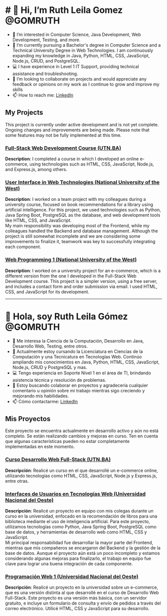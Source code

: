 # # 👋 Hi, I’m Ruth Leila Gomez @GOMRUTH

- 👀 I’m interested in Computer Science, Java Development, Web Development, Testing, and more.
- 🌱 I’m currently pursuing a Bachelor's degree in Computer Science and a Technical University Degree in Web Technologies. I am continuously expanding my knowledge in Java, Python, HTML, CSS, JavaScript, Node.js, CRUD, and PostgreSQL.
- 💻 I have experience in Level 1 IT Support, providing technical assistance and troubleshooting.
- 💞️ I’m looking to collaborate on projects and would appreciate any feedback or opinions on my work as I continue to grow and improve my skills
- 📫 How to reach me: [LinkedIn](https://www.linkedin.com/in/ruthleilagomez)

## My Projects
This project is currently under active development and is not yet complete. Ongoing changes and improvements are being made. Please note that some features may not be fully implemented at this time.

### [Full-Stack Web Development Course (UTN.BA)](https://github.com/GOMRUTH/Proyecto-Curso-Full-Stack-1)
**Description**: I completed a course in which I developed an online e-commerce, using technologies such as HTML, CSS, JavaScript, Node.js, and Express.js, among others.

### [User Interface in Web Technologies (National University of the West)](https://github.com/GOMRUTH/IU_TW)
**Description**: I worked on a team project with my colleagues during a university course, focused on book recommendations for a library using artificial intelligence. For this project, we used technologies such as Python, Java Spring Boot, PostgreSQL as the database, and web development tools like HTML, CSS, and JavaScript.  
My main responsibility was developing most of the Frontend, while my colleagues handled the Backend and database management. Although the project is still somewhat incomplete and we are considering some improvements to finalize it, teamwork was key to successfully integrating each component.

### [Web Programming 1 (National University of the West)](https://github.com/GOMRUTH/PW_gomezruth)
**Description**: I worked on a university project for an e-commerce, which is a different version from the one I developed in the Full-Stack Web Development course. This project is a simpler version, using a free server, and includes a contact form and order submission via email. I used HTML, CSS, and JavaScript for its development.

---

# 👋 Hola, soy Ruth Leila Gómez @GOMRUTH

- 👀 Me interesa la Ciencia de la Computación, Desarrollo en Java, Desarrollo Web, Testing, entre otros.
- 🌱 Actualmente estoy cursando la Licenciatura en Ciencias de la Computación y una Tecnicatura en Tecnologías Web. Continúo ampliando mis conocimientos en Java, Python, HTML, CSS, JavaScript, Node.js, CRUD y PostgreSQL y mas.
- 💻 Tengo experiencia en Soporte Nivel 1 en el área de TI, brindando asistencia técnica y resolución de problemas.
- 💞️ Estoy buscando colaborar en proyectos y agradecería cualquier comentario u opinión sobre mi trabajo mientras sigo creciendo y mejorando mis habilidades.
- 📫 Cómo contactarme: [LinkedIn](https://www.linkedin.com/in/ruthleilagomez)

## Mis Proyectos
Este proyecto se encuentra actualmente en desarrollo activo y aún no está completo. Se están realizando cambios y mejoras en curso. Ten en cuenta que algunas características pueden no estar completamente implementadas en este momento.

### [Curso Desarrollo Web Full-Stack (UTN.BA)](https://github.com/GOMRUTH/Proyecto-Curso-Full-Stack-1)
**Descripción**: Realicé un curso en el que desarrollé un e-commerce online, utilizando tecnologías como HTML, CSS, JavaScript, Node.js y Express.js, entre otras.

### [Interfaces de Usuarios en Tecnologías Web (Universidad Nacional del Oeste)](https://github.com/GOMRUTH/IU_TW)
**Descripción**: Realicé un proyecto en equipo con mis colegas durante un curso en la universidad, enfocado en la recomendación de libros para una biblioteca mediante el uso de inteligencia artificial. Para este proyecto, utilizamos tecnologías como Python, Java Spring Boot, PostgreSQL como base de datos, y herramientas de desarrollo web como HTML, CSS y JavaScript.  
Mi principal responsabilidad fue desarrollar la mayor parte del Frontend, mientras que mis compañeros se encargaron del Backend y la gestión de la base de datos. Aunque el proyecto aún está un poco incompleto y estamos considerando algunas mejoras para finalizarlo, el trabajo en equipo fue clave para lograr una buena integración de cada componente.

### [Programación Web 1 (Universidad Nacional del Oeste)](https://github.com/GOMRUTH/PW_gomezruth)
**Descripción**: Realicé un proyecto en la universidad sobre un e-commerce, que es una versión distinta al que desarrollé en el curso de Desarrollo Web Full-Stack. Este proyecto es una versión más básica, con un servidor gratuito, e incluye un formulario de consulta y envío de pedidos a través del correo electrónico. Utilicé HTML, CSS y JavaScript para su desarrollo.

<!---
GOMRUTH/GOMRUTH is a ✨ special ✨ repository because its `README.md` (this file) appears on your GitHub profile.
You can click the Preview link to take a look at your changes.
--->
